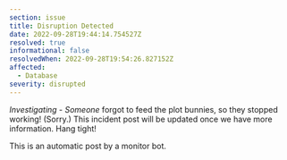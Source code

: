 ```yaml
---
section: issue
title: Disruption Detected
date: 2022-09-28T19:44:14.754527Z
resolved: true
informational: false
resolvedWhen: 2022-09-28T19:54:26.827152Z
affected:
  - Database
severity: disrupted
---
```

*Investigating* - _Someone_ forgot to feed the plot bunnies, so they stopped working! (Sorry.) This incident post will be updated once we have more information. Hang tight!

This is an automatic post by a monitor bot.
        